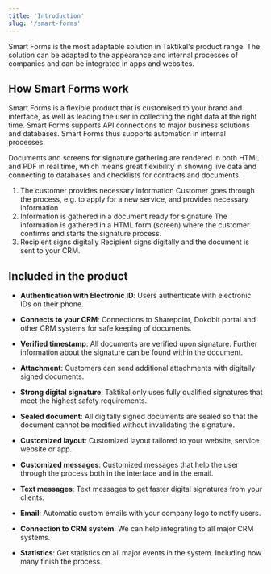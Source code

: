 ```yaml
---
title: 'Introduction'
slug: '/smart-forms'
---
```


Smart Forms is the most adaptable solution in Taktikal's product range. The
solution can be adapted to the appearance and internal processes of companies
and can be integrated in apps and websites.

## How Smart Forms work

Smart Forms is a flexible product that is customised to your brand and
interface, as well as leading the user in collecting the right data at the right
time. Smart Forms supports API connections to major business solutions and
databases. Smart Forms thus supports automation in internal processes.

Documents and screens for signature gathering are rendered in both HTML and PDF
in real time, which means great flexibility in showing live data and connecting
to databases and checklists for contracts and documents.

1. The customer provides necessary information Customer goes through the
   process, e.g. to apply for a new service, and provides necessary information
2. Information is gathered in a document ready for signature The information is
   gathered in a HTML form (screen) where the customer confirms and starts the
   signature process.
3. Recipient signs digitally Recipient signs digitally and the document is sent
   to your CRM.

## Included in the product

- <b>Authentication with Electronic ID</b>: Users authenticate with electronic
  IDs on their phone.
- <b>Connects to your CRM</b>: Connections to Sharepoint, Dokobit portal and
  other CRM systems for safe keeping of documents.
- <b>Verified timestamp</b>: All documents are verified upon signature. Further
  information about the signature can be found within the document.
- <b>Attachment</b>: Customers can send additional attachments with digitally
  signed documents.

- <b>Strong digital signature</b>: Taktikal only uses fully qualified signatures
  that meet the highest safety requirements.

- <b>Sealed document</b>: All digitally signed documents are sealed so that the
  document cannot be modified without invalidating the signature.

- <b>Customized layout</b>: Customized layout tailored to your website, service
  website or app.

- <b>Customized messages</b>: Customized messages that help the user through the
  process both in the interface and in the email.

- <b>Text messages</b>: Text messages to get faster digital signatures from your
  clients.

- <b>Email</b>: Automatic custom emails with your company logo to notify users.

- <b>Connection to CRM system</b>: We can help integrating to all major CRM
  systems.

- <b>Statistics</b>: Get statistics on all major events in the system. Including
  how many finish the process.
